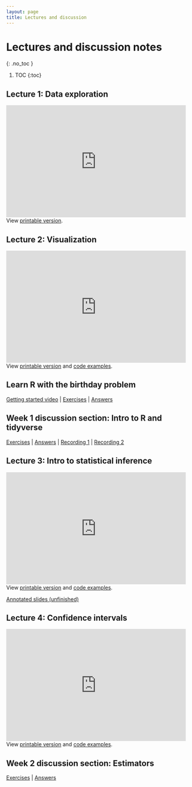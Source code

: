 ```yaml
---
layout: page
title: Lectures and discussion
---
```


# Lectures and discussion notes
{: .no_toc }

1. TOC
{:toc}

## Lecture 1: Data exploration

<iframe src="https://docs.google.com/presentation/d/e/2PACX-1vR2bmmDtART40CI4EZuGCcWe2Y0ymmkZFy99zKJphov4nvDf7egmqK6Jj8Y8To3Hq2QQDj09DtpGKVx/embed?start=false&loop=false&delayms=60000" frameborder="0" width="480" height="299" allowfullscreen="true" mozallowfullscreen="true" webkitallowfullscreen="true"></iframe>
<div>
View <a href="https://docs.google.com/presentation/d/1h_YUKtdk5HS4jz1i9SbeHN9lsPw7DrWHRYhxi_ap3ow/edit?usp=sharing">printable version</a>.
</div>

## Lecture 2: Visualization

<iframe src="https://docs.google.com/presentation/d/e/2PACX-1vRLVL8fBS-1UTLyAfTA3ZSIhF8SPdnpjERx8zLHseiQv7voGH5Bh32MTndDDn3AScoIXNWyEFfAOd1l/embed?start=false&loop=false&delayms=60000" frameborder="0" width="480" height="299" allowfullscreen="true" mozallowfullscreen="true" webkitallowfullscreen="true"></iframe>
<div>
View <a href="https://docs.google.com/presentation/d/1atHitO-5vpKoq7qB5d2IC5tVKeIuuI3nXz3M9LLG8Bk/edit?usp=sharing">printable version</a>
and <a href="../r/visualization_code.html">code examples</a>.
</div>

## Learn R with the birthday problem 

<div>
<a href="https://drive.google.com/file/d/1ESRLdNZIm37uKvySiX7sy57YbD6IWWBv/view?usp=sharing">Getting started video</a> |
<a href="https://colab.research.google.com/github/joshuagrossman/mse125-discussion/blob/main/week_1/birthday-exercises.ipynb">Exercises</a>
| <a href="https://colab.research.google.com/github/joshuagrossman/mse125-discussion/blob/main/week_1/birthday-answers.ipynb">Answers</a>
</div>

## Week 1 discussion section: Intro to R and tidyverse

<div>
<a href="https://colab.research.google.com/github/joshuagrossman/mse125-discussion/blob/main/week_1/intro-to-dplyr-ggplot2-exercises.ipynb">Exercises</a>
| <a href="https://colab.research.google.com/github/joshuagrossman/mse125-discussion/blob/main/week_1/intro-to-dplyr-ggplot2-answers.ipynb">Answers</a>
| <a href="https://drive.google.com/file/d/1wZn7-kgybRSpTJEUF8is8kzHUd9rAPB8/view?usp=sharing">Recording 1</a>
| <a href="https://drive.google.com/file/d/1pR0ReqVHSHCFE1yi1NbO1KAXd1iJr88Q/view?usp=sharing">Recording 2</a>
</div>

## Lecture 3: Intro to statistical inference

<iframe src="https://docs.google.com/presentation/d/e/2PACX-1vSPuyKFbxU3dC413n57XYWxGxw8AWvroxvPXA-EE7y3uKwSydUNfk8IMFMEI4yxrPWgEAzwraAJK16S/embed?start=false&loop=false&delayms=60000" frameborder="0" width="480" height="299" allowfullscreen="true" mozallowfullscreen="true" webkitallowfullscreen="true"></iframe>
<div>
View <a href="https://docs.google.com/presentation/d/1f6fnbhkSuvxdQZPf_T0IVHeWzt4Y2PVRDdBWJEMIaz0/edit?usp=sharing">printable version</a>
and <a href="../r/statistical_inference_1_code.html">code examples</a>.
</div>

[Annotated slides (unfinished)](https://drive.google.com/file/d/1eyF3rLJ5zmTAbvUMMuVX7gt42LUOsqvq/view?usp=sharing)

## Lecture 4: Confidence intervals

<iframe src="https://docs.google.com/presentation/d/e/2PACX-1vRXRLFJGrCXlxoZTeLpUsp89zwZS9a_8TRcPByQHzGttVIPKgj7ztipE_USYLLM-AlHvo6z3Cz1aKL_/embed?start=false&loop=false&delayms=60000" frameborder="0" width="480" height="299" allowfullscreen="true" mozallowfullscreen="true" webkitallowfullscreen="true"></iframe>
<div>
View <a href="https://docs.google.com/presentation/d/1fqXg1N3jKjMrX-8VH8qRh5JqwU50vhIEHhNOCQiczDQ/edit?usp=sharing">printable version</a>
and <a href="../r/statistical_inference_2_code.html">code examples</a>.
</div>

## Week 2 discussion section: Estimators

<div>
<a href="https://colab.research.google.com/github/joshuagrossman/mse125-discussion/blob/main/week_2/estimators-exercises.ipynb">Exercises</a>
| <a href="https://colab.research.google.com/github/joshuagrossman/mse125-discussion/blob/main/week_2/estimators-answers.ipynb">Answers</a>
<div>
